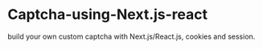 # Captcha-using-Next.js-react
build your own custom captcha with Next.js/React.js, cookies and session.
